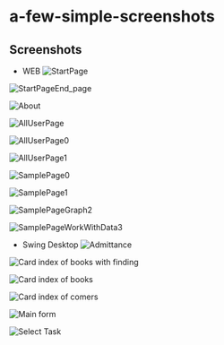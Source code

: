 # a-few-simple-screenshots

Screenshots
-----------
* WEB
![StartPage](https://github.com/Andrew0117/a-few-simple-screenshots/blob/af018392a26366e44eafc6b413164b40ec2e2cdb/web/StartPage.png)

![StartPageEnd_page](https://github.com/Andrew0117/a-few-simple-screenshots/blob/af018392a26366e44eafc6b413164b40ec2e2cdb/web/StartPageEnd_page.png)

![About](https://github.com/Andrew0117/a-few-simple-screenshots/blob/af018392a26366e44eafc6b413164b40ec2e2cdb/web/About.png)

![AllUserPage](https://github.com/Andrew0117/a-few-simple-screenshots/blob/af018392a26366e44eafc6b413164b40ec2e2cdb/web/AllUserPage.png)

![AllUserPage0](https://github.com/Andrew0117/a-few-simple-screenshots/blob/af018392a26366e44eafc6b413164b40ec2e2cdb/web/AllUserPage0.png)

![AllUserPage1](https://github.com/Andrew0117/a-few-simple-screenshots/blob/af018392a26366e44eafc6b413164b40ec2e2cdb/web/AllUserPage1.png)

![SamplePage0](https://github.com/Andrew0117/a-few-simple-screenshots/blob/af018392a26366e44eafc6b413164b40ec2e2cdb/web/SamplePage0.png)

![SamplePage1](https://github.com/Andrew0117/a-few-simple-screenshots/blob/af018392a26366e44eafc6b413164b40ec2e2cdb/web/SamplePage1.png)

![SamplePageGraph2](https://github.com/Andrew0117/a-few-simple-screenshots/blob/af018392a26366e44eafc6b413164b40ec2e2cdb/web/SamplePageGraph2.png)

![SamplePageWorkWithData3](https://github.com/Andrew0117/a-few-simple-screenshots/blob/af018392a26366e44eafc6b413164b40ec2e2cdb/web/SamplePageWorkWithData3.png)

* Swing Desktop
![Admittance](https://github.com/Andrew0117/a-few-simple-screenshots/blob/af018392a26366e44eafc6b413164b40ec2e2cdb/swing/Admittance.png)

![Card index of books with finding](https://github.com/Andrew0117/a-few-simple-screenshots/blob/main/swing/Card%20index%20of%20books%20with%20finding.png?raw=true)

![Card index of books](https://github.com/Andrew0117/a-few-simple-screenshots/blob/9b3d79813bcf4c68c8a1aa89d2b1f62b87fe17a5/swing/Card%20index%20of%20books.png)

![Card index of comers](https://github.com/Andrew0117/a-few-simple-screenshots/blob/main/swing/Card%20index%20of%20comers.png?raw=true)

![Main form](https://github.com/Andrew0117/a-few-simple-screenshots/blob/af018392a26366e44eafc6b413164b40ec2e2cdb/swing/Main%20form.png)

![Select Task](https://github.com/Andrew0117/a-few-simple-screenshots/blob/af018392a26366e44eafc6b413164b40ec2e2cdb/swing/Select%20Task.png)
